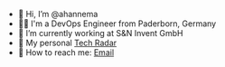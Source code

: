 - 👋 Hi, I’m @ahannema
- 🧑‍💻  I'm a DevOps Engineer from Paderborn, Germany
- 🏢  I’m currently working at S&N Invent GmbH
- 📡 My personal [Tech Radar](http://tech-radar.ahannema.dev)
- 📧 How to reach me: [Email](mailto:hannemann_a@gmx.de)


<!---
ahannema/ahannema is a ✨ special ✨ repository because its `README.md` (this file) appears on your GitHub profile.
You can click the Preview link to take a look at your changes.
--->
